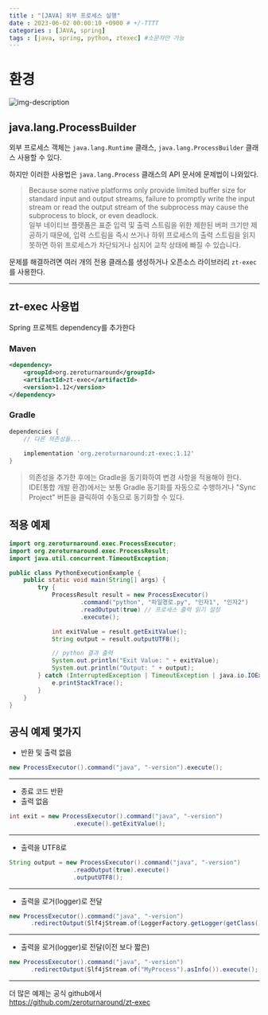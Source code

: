 ```yaml
---
title : "[JAVA] 외부 프로세스 실행"
date : 2023-06-02 00:00:10 +0900 # +/-TTTT
categories : [JAVA, spring]
tags : [java, spring, python, ztexec] #소문자만 가능
---
```


# 환경

 
![img-description](https://camo.githubusercontent.com/eb900fb00081f9f4fd8dd75b258124404c1f45e8b26a275f1802a932ddfdef71/68747470733a2f2f696d672e736869656c64732e696f2f62616467652f48544d4c2d7265643f7374796c653d666c6174266c6f676f3d68746d6c35266c6f676f436f6c6f723d7768697465)


## java.lang.ProcessBuilder

외부 프로세스 객체는 `java.lang.Runtime` 클래스, `java.lang.ProcessBuilder` 클래스 사용할 수 있다.

하지만 이러한 사용법은 `java.lang.Process` 클래스의 API 문서에 문제법이 나와있다.

>Because some native platforms only provide limited buffer size for standard input and output streams, failure to promptly write the input stream or read the output stream of the subprocess may cause the subprocess to block, or even deadlock. <br>
일부 네이티브 플랫폼은 표준 입력 및 출력 스트림을 위한 제한된 버퍼 크기만 제공하기 때문에, 입력 스트림을 즉시 쓰거나 하위 프로세스의 출력 스트림을 읽지 못하면 하위 프로세스가 차단되거나 심지어 교착 상태에 빠질 수 있습니다.

문제를 해결하려면 여러 개의 전용 클래스를 생성하거나 오픈소스 라이브러리 `zt-exec`를 사용한다.

---

## zt-exec 사용법

Spring 프로젝트 dependency를 추가한다

### Maven

```pom.xml
<dependency>
    <groupId>org.zeroturnaround</groupId>
    <artifactId>zt-exec</artifactId>
    <version>1.12</version>
</dependency>
```

### Gradle

```build.gradle
dependencies {
    // 다른 의존성들...
    
    implementation 'org.zeroturnaround:zt-exec:1.12'
}
```

> 의존성을 추가한 후에는 Gradle을 동기화하여 변경 사항을 적용해야 한다. IDE(통합 개발 환경)에서는 보통 Gradle 동기화를 자동으로 수행하거나 "Sync Project" 버튼을 클릭하여 수동으로 동기화할 수 있다.


## 적용 예제

```java
import org.zeroturnaround.exec.ProcessExecutor;
import org.zeroturnaround.exec.ProcessResult;
import java.util.concurrent.TimeoutException;

public class PythonExecutionExample {
    public static void main(String[] args) {
        try {
            ProcessResult result = new ProcessExecutor()
                    .command("python", "파일경로.py", "인자1", "인자2")
                    .readOutput(true) // 프로세스 출력 읽기 설정
                    .execute();

            int exitValue = result.getExitValue();
            String output = result.outputUTF8();

            // python 결과 출력
            System.out.println("Exit Value: " + exitValue);
            System.out.println("Output: " + output);
        } catch (InterruptedException | TimeoutException | java.io.IOException e) {
            e.printStackTrace();
        }
    }
}
```


## 공식 예제 몇가지


* 반환 및 출력 없음

```java
new ProcessExecutor().command("java", "-version").execute();
```

<hr/>

* 종료 코드 반환
* 출력 없음

```java
int exit = new ProcessExecutor().command("java", "-version")
                  .execute().getExitValue();
```

<hr/>

* 출력을 UTF8로

```java
String output = new ProcessExecutor().command("java", "-version")
                  .readOutput(true).execute()
                  .outputUTF8();    
```

<hr/>

* 출력을 로거(logger)로 전달

```java
new ProcessExecutor().command("java", "-version")
      .redirectOutput(Slf4jStream.of(LoggerFactory.getLogger(getClass().getName() + ".MyProcess")).asInfo()).execute();
```

<hr/>

* 출력을 로거(logger)로 전달(이전 보다 짧은)

```java
new ProcessExecutor().command("java", "-version")
      .redirectOutput(Slf4jStream.of("MyProcess").asInfo()).execute();
```

<hr/>


더 많은 예제는 공식 github에서  
https://github.com/zeroturnaround/zt-exec

